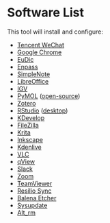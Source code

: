 # Software List

This tool will install and configure:
- [Tencent WeChat](https://linux.weixin.qq.com/en)
- [Google Chrome](https://www.google.com/chrome/)
- [EuDic](https://www.eudic.net/)
- [Enpass](https://www.enpass.io/)
- [SimpleNote](https://simplenote.com/)
- [LibreOffice](https://www.libreoffice.org/)
- [IGV](https://software.broadinstitute.org/software/igv/)
- [PyMOL](https://pymol.org/) ([open-source](https://github.com/schrodinger/pymol-open-source))
- [Zotero](https://www.zotero.org/)
- [RStudio](https://posit.co/products/open-source/rstudio/) ([desktop](https://posit.co/download/rstudio-desktop/))
- [KDevelop](https://kdevelop.org/)
- [FileZilla](https://filezilla-project.org/)
- [Krita](https://krita.org/)
- [Inkscape](https://inkscape.org/)
- [Kdenlive](https://kdenlive.org/)
- [VLC](https://www.videolan.org/vlc/)
- [qView](https://interversehq.com/qview/)
- [Slack](https://slack.com/)
- [Zoom](https://zoom.us/)
- [TeamViewer](https://www.teamviewer.com/)
- [Resilio Sync](https://www.resilio.com/)
- [Balena Etcher](https://www.balena.io/etcher)
- [Sysupdate](https://github.com/chenh19/sysupdate)
- [Alt_rm](https://github.com/chenh19/alt_rm)

